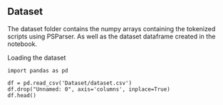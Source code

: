 ## Dataset

The dataset folder contains the numpy arrays containing the tokenized scripts using PSParser. 
As well as the dataset dataframe created in the notebook. 


Loading the dataset 
```
import pandas as pd

df = pd.read_csv('Dataset/dataset.csv')
df.drop("Unnamed: 0", axis='columns', inplace=True)
df.head()
```




